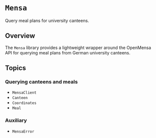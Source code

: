 # ``Mensa``

Query meal plans for university canteens.

## Overview

The `Mensa` library provides a lightweight wrapper around the OpenMensa API for querying meal plans from German university canteens.

## Topics

### Querying canteens and meals

- ``MensaClient``
- ``Canteen``
- ``Coordinates``
- ``Meal``

### Auxiliary

- ``MensaError``
